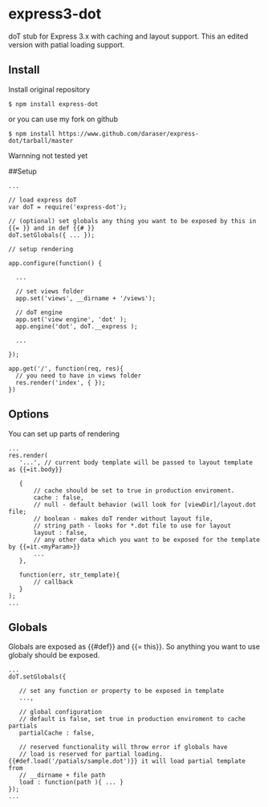 express3-dot
============

doT stub for Express 3.x with caching and layout support. This an edited version with patial loading support.

## Install

Install original repository

```
$ npm install express-dot
```

or you can use my fork on github

```
$ npm install https://www.github.com/daraser/express-dot/tarball/master
```
Warnning not tested yet

##Setup

```
...

// load express doT
var doT = require('express-dot');

// (optional) set globals any thing you want to be exposed by this in {{= }} and in def {{# }}
doT.setGlobals({ ... });

// setup rendering

app.configure(function() {

  ...

  // set views folder
  app.set('views', __dirname + '/views');

  // doT engine
  app.set('view engine', 'dot' );
  app.engine('dot', doT.__express );
	
  ...
	
});

app.get('/', function(req, res){
  // you need to have in views folder
  res.render('index', { });
})

```

## Options

You can set up parts of rendering

```
...
res.render(
   '...', // current body template will be passed to layout template as {{=it.body}} 
   
   {
       // cache should be set to true in production enviroment.
       cache : false,
       // null - default behavior (will look for [viewDir]/layout.dot file; 
       // boolean - makes doT render without layout file, 
       // string path - looks for *.dot file to use for layout  
       layout : false,
       // any other data which you want to be exposed for the template by {{=it.<myParam>}}
       ... 
   }, 
   
   function(err, str_template){
       // callback
   }
);
...
```
## Globals

Globals are exposed as {{#def}} and {{= this}}. So anything you want to use globaly should be exposed.

```
...
doT.setGlobals({

   // set any function or property to be exposed in template
   ...,
   
   // global configuration
   // default is false, set true in production enviroment to cache partials 
   partialCache : false, 
   
   // reserved functionality will throw error if globals have 
   // load is reserved for partial loading. {{#def.load('/patials/sample.dot')}} it will load partial template from
   // __dirname + file path
   load : function(path ){ ... }
});
...
```



